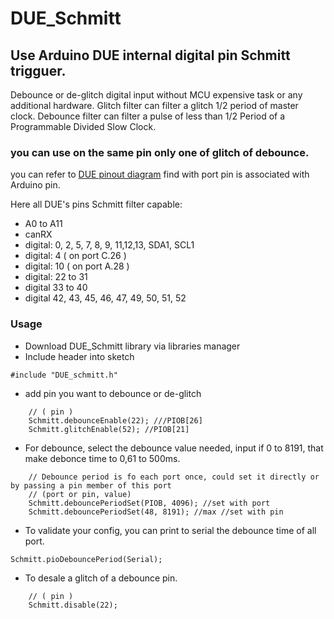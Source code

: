 # DUE_Schmitt
## Use Arduino DUE internal digital pin Schmitt trigguer.

Debounce or de-glitch digital input without MCU expensive task or any additional hardware.
Glitch filter can filter a glitch 1/2 period of master clock.
Debounce filter can filter a pulse of less than 1/2 Period of a Programmable Divided Slow Clock.

### you can use on the same pin only one of glitch of debounce.

you can refer to [DUE pinout diagram](https://www.google.com/url?sa=i&url=https%3A%2F%2Fforum.arduino.cc%2Findex.php%3Ftopic%3D132130.0&psig=AOvVaw0nAT_-t24MMGK0QLDtgdW-&ust=1581963649054000&source=images&cd=vfe&ved=0CAIQjRxqFwoTCOjto_zX1ucCFQAAAAAdAAAAABAD)  find with port pin is associated with Arduino pin.

Here all DUE's pins Schmitt filter capable:
- A0 to A11
- canRX
- digital: 0, 2, 5, 7, 8, 9, 11,12,13, SDA1, SCL1
- digital: 4 ( on port C.26 )
- digital: 10 ( on port A.28 )
- digital: 22 to 31
- digital 33 to 40
- digital 42, 43, 45, 46, 47, 49, 50, 51, 52

### Usage

- Download DUE_Schmitt library via libraries manager
- Include header into sketch
````
#include "DUE_schmitt.h"
````

- add pin you want to debounce or de-glitch
````
	// ( pin )
	Schmitt.debounceEnable(22); ///PIOB[26]
	Schmitt.glitchEnable(52); //PIOB[21]
````

- For debounce, select the debounce value needed, input if 0 to 8191, that make debonce time to 0,61 to 500ms.
````
	// Debounce period is fo each port once, could set it directly or by passing a pin member of this port
	// (port or pin, value)
	Schmitt.debouncePeriodSet(PIOB, 4096); //set with port
	Schmitt.debouncePeriodSet(48, 8191); //max //set with pin
````

- To validate your config, you can print to serial the debounce time of all port.
````
Schmitt.pioDebouncePeriod(Serial);
````

- To desale a glitch of a debounce pin.
````
	// ( pin )
	Schmitt.disable(22);
````